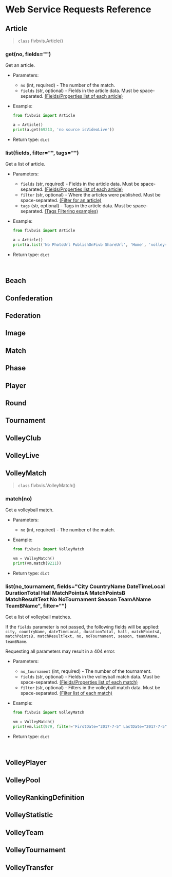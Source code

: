 # Web Service Requests Reference

## Article

>`class` fivbvis.Article()

### get(no, fields="")

Get an article.

- Parameters:
    - `no` (int, required) - The number of the match.
    - `fields` (str, optional) - Fields in the article data. Must be space-separated. [(Fields/Properties list of each article)](https://www.fivb.org/VisSDK/VisWebService/Article.html)

- Example:

    ```python
    from fivbvis import Article

    a = Article()
    print(a.get(69213, 'no source isVideoLive'))
    ```

- Return type: `dict`

### list(fields, filter="", tags="")

Get a list of article.

- Parameters:
    - `fields` (str, required) - Fields in the article data. Must be space-separated. [(Fields/Properties list of each article)](https://www.fivb.org/VisSDK/VisWebService/Article.html)
    - `filter` (str, optional) - Where the articles were published. Must be space-separated. [(Filter for an article)](https://www.fivb.org/VisSDK/VisWebService/ArticleFilter.html)
    - `tags` (str, optional) - Tags in the article data. Must be space-separated. [(Tags Filtering examples)](https://www.fivb.org/VisSDK/VisWebService/TagFiltering.html)

- Example:

    ```python
    from fivbvis import Article

    a = Article()
    print(a.list('No PhotoUrl PublishOnFivb ShareUrl', 'Home', 'volley-tournament:979'))
    ```

- Return type: `dict`

<br>

## Beach

## Confederation

## Federation

## Image

## Match

## Phase

## Player

## Round

## Tournament

## VolleyClub

## VolleyLive

## VolleyMatch

>`class` fivbvis.VolleyMatch()

### match(no)

Get a volleyball match.

- Parameters:
    - `no` (int, required) - The number of the match.

- Example:

    ```python
    from fivbvis import VolleyMatch

    vm = VolleyMatch()
    print(vm.match(9211))
    ```

- Return type: `dict`

### list(no_tournament, fields="City CountryName DateTimeLocal DurationTotal Hall MatchPointsA MatchPointsB MatchResultText No NoTournament Season TeamAName TeamBName", filter="")

Get a list of volleyball matches.

If the `fields` parameter is not passed, the following fields will be applied: `city, countryName, dateTimeLocal, durationTotal, hall, matchPointsA, matchPointsB, matchResultText, no, noTournament, season, teamAName, teamBName`.

Requesting all parameters may result in a 404 error.

- Parameters:
    - `no_tournament` (int, required) - The number of the tournament.
    - `fields` (str, optional) - Fields in the volleyball match data. Must be space-separated. [(Fields/Properties list of each match)](https://www.fivb.org/VisSDK/VisWebService/#VolleyMatch.html)
    - `filter` (str, optional) - Filters in the volleyball match data. Must be space-separated. [(Filter list of each match)](https://www.fivb.org/VisSDK/VisWebService/VolleyMatchFilter.html)

- Example:

     ```python
    from fivbvis import VolleyMatch

    vm = VolleyMatch()
    print(vm.list(979, filter='FirstDate="2017-7-5" LastDate="2017-7-5"'))
    ```

- Return type: `dict`

<br>

## VolleyPlayer

## VolleyPool

## VolleyRankingDefinition

## VolleyStatistic

## VolleyTeam

## VolleyTournament

## VolleyTransfer
